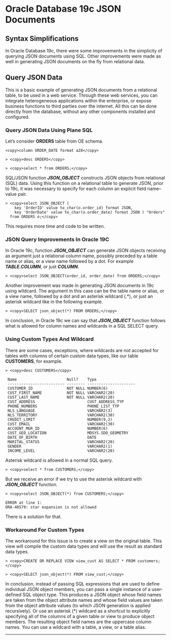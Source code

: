 # Oracle Database 19c JSON Documents

## Syntax Simplifications

In Oracle Database 19c, there were some improvements in the simplicity of querying JSON documents using SQL. Other improvements were made as well in generating JSON documents on the fly from relational data.

## Query JSON Data

This is a basic example of generating JSON documents from a relational table, to be used in a web service. Through these web services, you can integrate heterogeneous applications within the enterprise, or expose business functions to third parties over the internet. All this can be done directly from the database, without any other components installed and configured.

### Query JSON Data Using Plane SQL

Let’s consider **ORDERS** table from OE schema.

````
<copy>column ORDER_DATE format a28</copy>
````

````
> <copy>desc ORDERS</copy>
````

````
> <copy>select * from ORDERS;</copy>
````

SQL/JSON function ***JSON_OBJECT*** constructs JSON objects from relational (SQL) data. Using this function on a relational table to generate JSON, prior to 19c, it was necessary to specify for each column an explicit field name–value pair.

````
> <copy>select JSON_OBJECT (
    key 'OrderID' value to_char(o.order_id) format JSON,
    key 'OrderDate' value to_char(o.order_date) format JSON ) "Orders"
  from ORDERS o;</copy>
````

This requires more time and code to be written.

### JSON Query Improvements In Oracle 19C

In Oracle 19c, function ***JSON_OBJECT*** can generate JSON objects receiving as argument just a relational column name, possibly preceded by a table name or alias, or a view name followed by a dot. For example ***TABLE.COLUMN***, or just ***COLUMN***.

````
> <copy>select JSON_OBJECT(order_id, order_date) from ORDERS;</copy>
````

Another improvement was made in generating JSON documents in 19c using wildcard. The argument in this case can be the table name or alias, or a view name, followed by a dot and an asterisk wildcard (.*), or just an asterisk wildcard like in the following example.

````
> <copy>SELECT json_object(*) FROM ORDERS;</copy>
````

In conclusion, in Oracle 19c we can say that ***JSON_OBJECT*** function follows what is allowed for column names and wildcards in a SQL SELECT query. 

### Using Custom Types And Wildcard

There are some cases, exceptions, where wildcards are not accepted for tables with columns of certain custom data types, like our table **CUSTOMERS**, for example.

````
> <copy>desc CUSTOMERS</copy>  
       
 Name                      Null?    Type
 ------------------------- -------- ---------------------
 CUSTOMER_ID               NOT NULL NUMBER(6)
 CUST_FIRST_NAME           NOT NULL VARCHAR2(20)
 CUST_LAST_NAME            NOT NULL VARCHAR2(20)
 CUST_ADDRESS                       CUST_ADDRESS_TYP
 PHONE_NUMBERS                      PHONE_LIST_TYP
 NLS_LANGUAGE                       VARCHAR2(3)
 NLS_TERRITORY                      VARCHAR2(30)
 CREDIT_LIMIT                       NUMBER(9,2)
 CUST_EMAIL                         VARCHAR2(30)
 ACCOUNT_MGR_ID                     NUMBER(6)
 CUST_GEO_LOCATION                  MDSYS.SDO_GEOMETRY
 DATE_OF_BIRTH                      DATE
 MARITAL_STATUS                     VARCHAR2(20)
 GENDER                             VARCHAR2(1)
 INCOME_LEVEL                       VARCHAR2(20)
````

Asterisk wildcard is allowed in a normal SQL query.

````
> <copy>select * from CUSTOMERS;</copy>
```` 

But we receive an error if we try to use the asterisk wildcard with ***JSON_OBJECT*** function.

````
> <copy>select JSON_OBJECT(*) from CUSTOMERS;</copy>

ERROR at line 1:
ORA-40579: star expansion is not allowed
```` 

There is a solution for that.

### Workaround For Custom Types

The workaround for this issue is to create a view on the original table. This view will compile the custom data types and will use the result as standard data types.

````
> <copy>CREATE OR REPLACE VIEW view_cust AS SELECT * FROM customers;</copy>
````

````
> <copy>SELECT json_object(*) FROM view_cust;</copy>
````

In conclusion, instead of passing SQL expressions that are used to define individual JSON object members, you can pass a single instance of a user-defined SQL object type. This produces a JSON object whose field names are taken from the object attribute names and whose field values are taken from the object attribute values (to which JSON generation is applied recursively). Or use an asterisk (*) wildcard as a shortcut to explicitly specifying all of the columns of a given table or view to produce object members. The resulting object field names are the uppercase column names. You can use a wildcard with a table, a view, or a table alias. 

---
